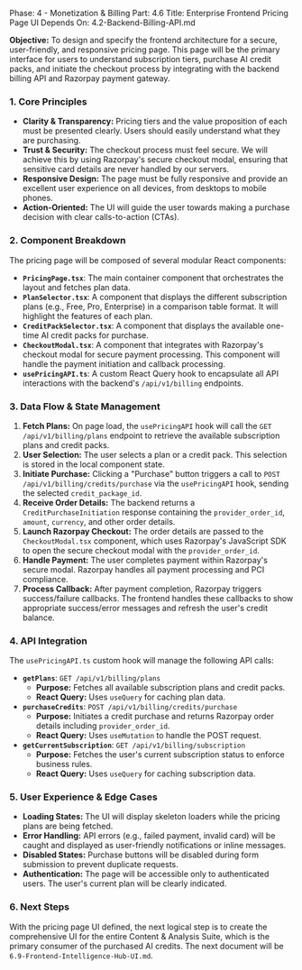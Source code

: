 Phase: 4 - Monetization & Billing
Part: 4.6
Title: Enterprise Frontend Pricing Page UI
Depends On: 4.2-Backend-Billing-API.md

**Objective:** To design and specify the frontend architecture for a secure, user-friendly, and responsive pricing page. This page will be the primary interface for users to understand subscription tiers, purchase AI credit packs, and initiate the checkout process by integrating with the backend billing API and Razorpay payment gateway.

### 1. Core Principles

*   **Clarity & Transparency:** Pricing tiers and the value proposition of each must be presented clearly. Users should easily understand what they are purchasing.
*   **Trust & Security:** The checkout process must feel secure. We will achieve this by using Razorpay's secure checkout modal, ensuring that sensitive card details are never handled by our servers.
*   **Responsive Design:** The page must be fully responsive and provide an excellent user experience on all devices, from desktops to mobile phones.
*   **Action-Oriented:** The UI will guide the user towards making a purchase decision with clear calls-to-action (CTAs).

### 2. Component Breakdown

The pricing page will be composed of several modular React components:

*   **`PricingPage.tsx`**: The main container component that orchestrates the layout and fetches plan data.
*   **`PlanSelector.tsx`**: A component that displays the different subscription plans (e.g., Free, Pro, Enterprise) in a comparison table format. It will highlight the features of each plan.
*   **`CreditPackSelector.tsx`**: A component that displays the available one-time AI credit packs for purchase.
*   **`CheckoutModal.tsx`**: A component that integrates with Razorpay's checkout modal for secure payment processing. This component will handle the payment initiation and callback processing.
*   **`usePricingAPI.ts`**: A custom React Query hook to encapsulate all API interactions with the backend's `/api/v1/billing` endpoints.

### 3. Data Flow & State Management

1.  **Fetch Plans:** On page load, the `usePricingAPI` hook will call the `GET /api/v1/billing/plans` endpoint to retrieve the available subscription plans and credit packs.
2.  **User Selection:** The user selects a plan or a credit pack. This selection is stored in the local component state.
3.  **Initiate Purchase:** Clicking a "Purchase" button triggers a call to `POST /api/v1/billing/credits/purchase` via the `usePricingAPI` hook, sending the selected `credit_package_id`.
4.  **Receive Order Details:** The backend returns a `CreditPurchaseInitiation` response containing the `provider_order_id`, `amount`, `currency`, and other order details.
5.  **Launch Razorpay Checkout:** The order details are passed to the `CheckoutModal.tsx` component, which uses Razorpay's JavaScript SDK to open the secure checkout modal with the `provider_order_id`.
6.  **Handle Payment:** The user completes payment within Razorpay's secure modal. Razorpay handles all payment processing and PCI compliance.
7.  **Process Callback:** After payment completion, Razorpay triggers success/failure callbacks. The frontend handles these callbacks to show appropriate success/error messages and refresh the user's credit balance.

### 4. API Integration

The `usePricingAPI.ts` custom hook will manage the following API calls:

*   **`getPlans`**: `GET /api/v1/billing/plans`
    *   **Purpose:** Fetches all available subscription plans and credit packs.
    *   **React Query:** Uses `useQuery` for caching plan data.
*   **`purchaseCredits`**: `POST /api/v1/billing/credits/purchase`
    *   **Purpose:** Initiates a credit purchase and returns Razorpay order details including `provider_order_id`.
    *   **React Query:** Uses `useMutation` to handle the POST request.
*   **`getCurrentSubscription`**: `GET /api/v1/billing/subscription`
    *   **Purpose:** Fetches the user's current subscription status to enforce business rules.
    *   **React Query:** Uses `useQuery` for caching subscription data.

### 5. User Experience & Edge Cases

*   **Loading States:** The UI will display skeleton loaders while the pricing plans are being fetched.
*   **Error Handling:** API errors (e.g., failed payment, invalid card) will be caught and displayed as user-friendly notifications or inline messages.
*   **Disabled States:** Purchase buttons will be disabled during form submission to prevent duplicate requests.
*   **Authentication:** The page will be accessible only to authenticated users. The user's current plan will be clearly indicated.

### 6. Next Steps

With the pricing page UI defined, the next logical step is to create the comprehensive UI for the entire Content & Analysis Suite, which is the primary consumer of the purchased AI credits. The next document will be `6.9-Frontend-Intelligence-Hub-UI.md`.
